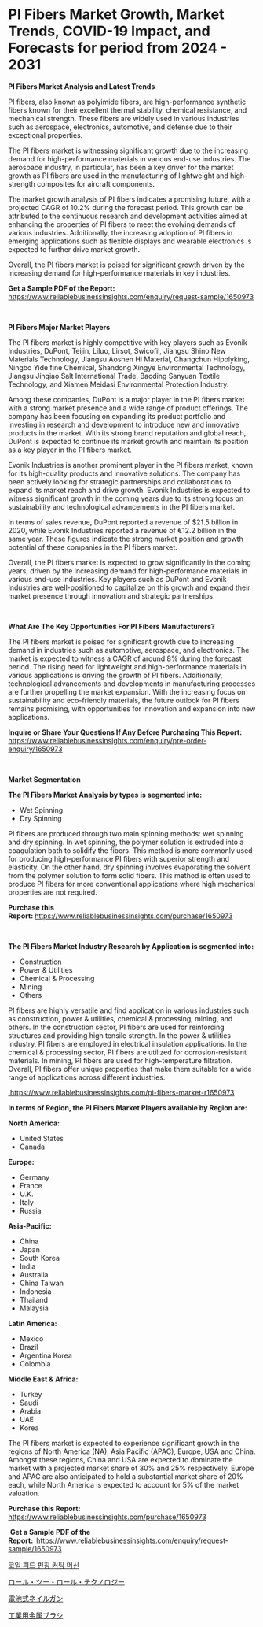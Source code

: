 <p><h1>PI Fibers Market Growth, Market Trends, COVID-19 Impact, and Forecasts for period from 2024 - 2031</h1></p><p><strong>PI Fibers Market Analysis and Latest Trends</strong></p>
<p><p>PI fibers, also known as polyimide fibers, are high-performance synthetic fibers known for their excellent thermal stability, chemical resistance, and mechanical strength. These fibers are widely used in various industries such as aerospace, electronics, automotive, and defense due to their exceptional properties.</p><p>The PI fibers market is witnessing significant growth due to the increasing demand for high-performance materials in various end-use industries. The aerospace industry, in particular, has been a key driver for the market growth as PI fibers are used in the manufacturing of lightweight and high-strength composites for aircraft components.</p><p>The market growth analysis of PI fibers indicates a promising future, with a projected CAGR of 10.2% during the forecast period. This growth can be attributed to the continuous research and development activities aimed at enhancing the properties of PI fibers to meet the evolving demands of various industries. Additionally, the increasing adoption of PI fibers in emerging applications such as flexible displays and wearable electronics is expected to further drive market growth.</p><p>Overall, the PI fibers market is poised for significant growth driven by the increasing demand for high-performance materials in key industries.</p></p>
<p><strong>Get a Sample PDF of the Report:&nbsp;</strong> <a href="https://www.reliablebusinessinsights.com/enquiry/request-sample/1650973">https://www.reliablebusinessinsights.com/enquiry/request-sample/1650973</a></p>
<p>&nbsp;</p>
<p><strong>PI Fibers Major Market Players</strong></p>
<p><p>The PI fibers market is highly competitive with key players such as Evonik Industries, DuPont, Teijin, Liluo, Lirsot, Swicofil, Jiangsu Shino New Materials Technology, Jiangsu Aoshen Hi Material, Changchun Hipolyking, Ningbo Yide fine Chemical, Shandong Xingye Environmental Technology, Jiangsu Jinqiao Salt International Trade, Baoding Sanyuan Textile Technology, and Xiamen Meidasi Environmental Protection Industry.</p><p>Among these companies, DuPont is a major player in the PI fibers market with a strong market presence and a wide range of product offerings. The company has been focusing on expanding its product portfolio and investing in research and development to introduce new and innovative products in the market. With its strong brand reputation and global reach, DuPont is expected to continue its market growth and maintain its position as a key player in the PI fibers market.</p><p>Evonik Industries is another prominent player in the PI fibers market, known for its high-quality products and innovative solutions. The company has been actively looking for strategic partnerships and collaborations to expand its market reach and drive growth. Evonik Industries is expected to witness significant growth in the coming years due to its strong focus on sustainability and technological advancements in the PI fibers market.</p><p>In terms of sales revenue, DuPont reported a revenue of $21.5 billion in 2020, while Evonik Industries reported a revenue of €12.2 billion in the same year. These figures indicate the strong market position and growth potential of these companies in the PI fibers market.</p><p>Overall, the PI fibers market is expected to grow significantly in the coming years, driven by the increasing demand for high-performance materials in various end-use industries. Key players such as DuPont and Evonik Industries are well-positioned to capitalize on this growth and expand their market presence through innovation and strategic partnerships.</p></p>
<p>&nbsp;</p>
<p><strong>What Are The Key Opportunities For PI Fibers Manufacturers?</strong></p>
<p><p>The PI fibers market is poised for significant growth due to increasing demand in industries such as automotive, aerospace, and electronics. The market is expected to witness a CAGR of around 8% during the forecast period. The rising need for lightweight and high-performance materials in various applications is driving the growth of PI fibers. Additionally, technological advancements and developments in manufacturing processes are further propelling the market expansion. With the increasing focus on sustainability and eco-friendly materials, the future outlook for PI fibers remains promising, with opportunities for innovation and expansion into new applications.</p></p>
<p><strong>Inquire or Share Your Questions If Any Before Purchasing This Report:</strong> <a href="https://www.reliablebusinessinsights.com/enquiry/pre-order-enquiry/1650973">https://www.reliablebusinessinsights.com/enquiry/pre-order-enquiry/1650973</a></p>
<p>&nbsp;</p>
<p><strong>Market Segmentation</strong></p>
<p><strong>The PI Fibers Market Analysis by types is segmented into:</strong></p>
<p><ul><li>Wet Spinning</li><li>Dry Spinning</li></ul></p>
<p><p>PI fibers are produced through two main spinning methods: wet spinning and dry spinning. In wet spinning, the polymer solution is extruded into a coagulation bath to solidify the fibers. This method is more commonly used for producing high-performance PI fibers with superior strength and elasticity. On the other hand, dry spinning involves evaporating the solvent from the polymer solution to form solid fibers. This method is often used to produce PI fibers for more conventional applications where high mechanical properties are not required.</p></p>
<p><strong>Purchase this Report:&nbsp;</strong><a href="https://www.reliablebusinessinsights.com/purchase/1650973">https://www.reliablebusinessinsights.com/purchase/1650973</a></p>
<p>&nbsp;</p>
<p><strong>The PI Fibers Market Industry Research by Application is segmented into:</strong></p>
<p><ul><li>Construction</li><li>Power & Utilities</li><li>Chemical & Processing</li><li>Mining</li><li>Others</li></ul></p>
<p><p>PI fibers are highly versatile and find application in various industries such as construction, power & utilities, chemical & processing, mining, and others. In the construction sector, PI fibers are used for reinforcing structures and providing high tensile strength. In the power & utilities industry, PI fibers are employed in electrical insulation applications. In the chemical & processing sector, PI fibers are utilized for corrosion-resistant materials. In mining, PI fibers are used for high-temperature filtration. Overall, PI fibers offer unique properties that make them suitable for a wide range of applications across different industries.</p></p>
<p><a href="https://www.reliablebusinessinsights.com/pi-fibers-market-r1650973">&nbsp;https://www.reliablebusinessinsights.com/pi-fibers-market-r1650973</a></p>
<p><strong>In terms of Region, the PI Fibers Market Players available by Region are:</strong></p>
<p>
    <p> <strong> North America: </strong>
        <ul>
            <li>United States</li>
            <li>Canada</li>
        </ul>
        </p> 
    <p> <strong> Europe: </strong>
        <ul>
            <li>Germany</li>
            <li>France</li>
            <li>U.K.</li>
            <li>Italy</li>
            <li>Russia</li>
        </ul>
        </p> 
    <p> <strong> Asia-Pacific: </strong>
        <ul>
            <li>China</li>
            <li>Japan</li>
            <li>South Korea</li>
            <li>India</li>
            <li>Australia</li>
            <li>China Taiwan</li>
            <li>Indonesia</li>
            <li>Thailand</li>
            <li>Malaysia</li>
        </ul>
        </p> 
    <p> <strong> Latin America: </strong>
        <ul>
            <li>Mexico</li>
            <li>Brazil</li>
            <li>Argentina Korea</li>
            <li>Colombia</li>
        </ul>
        </p> 
    <p> <strong> Middle East & Africa: </strong>
        <ul>
            <li>Turkey</li>
            <li>Saudi</li>
            <li>Arabia</li>
            <li>UAE</li>
            <li>Korea</li>
        </ul>
    </p>
    </p>
<p><p>The PI fibers market is expected to experience significant growth in the regions of North America (NA), Asia Pacific (APAC), Europe, USA and China. Amongst these regions, China and USA are expected to dominate the market with a projected market share of 30% and 25% respectively. Europe and APAC are also anticipated to hold a substantial market share of 20% each, while North America is expected to account for 5% of the market valuation.</p></p>
<p><strong>Purchase this Report: </strong><a href="https://www.reliablebusinessinsights.com/purchase/1650973">https://www.reliablebusinessinsights.com/purchase/1650973</a></p>
<p>&nbsp;<strong>Get a Sample PDF of the Report:&nbsp;&nbsp;</strong><a href="https://www.reliablebusinessinsights.com/enquiry/request-sample/1650973">https://www.reliablebusinessinsights.com/enquiry/request-sample/1650973</a></p>
<p><strong></strong></p>
<p><p><a href="https://github.com/bbbexter1/Market-Research-Report-List-1/blob/main/831249386249.md">코일 피드 펀칭 커팅 머신</a></p><p><a href="https://medium.com/@timslater46/%E3%83%AD%E3%83%BC%E3%83%AB-%E3%83%88%E3%82%A5-%E3%83%AD%E3%83%BC%E3%83%AB%E6%8A%80%E8%A1%93%E5%B8%82%E5%A0%B4%E3%81%AE%E3%83%A1%E3%83%88%E3%83%AA%E3%82%AF%E3%82%B9%E3%81%AE%E3%83%87%E3%82%B3%E3%83%BC%E3%83%89-%E5%B8%82%E5%A0%B4%E3%82%B7%E3%82%A7%E3%82%A2-%E3%83%88%E3%83%AC%E3%83%B3%E3%83%89-%E6%88%90%E9%95%B7%E3%83%91%E3%82%BF%E3%83%BC%E3%83%B3-602d79ae0247">ロール・ツー・ロール・テクノロジー</a></p><p><a href="https://github.com/reliezer65/Market-Research-Report-List-1/blob/main/708973294630.md">電池式ネイルガン</a></p><p><a href="https://github.com/RodHoppe07/Market-Research-Report-List-1/blob/main/149240394629.md">工業用金属ブラシ</a></p></p>